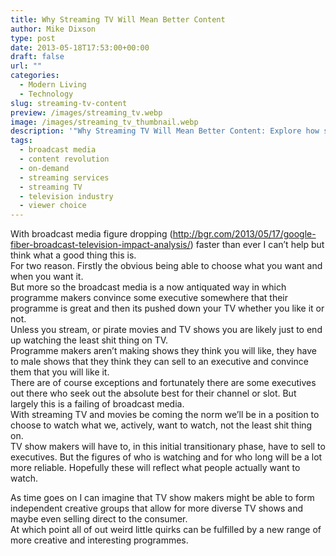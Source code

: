 ```yaml
---
title: Why Streaming TV Will Mean Better Content
author: Mike Dixson
type: post
date: 2013-05-18T17:53:00+00:00
draft: false
url: ""
categories:
  - Modern Living
  - Technology
slug: streaming-tv-content
preview: /images/streaming_tv.webp
image: /images/streaming_tv_thumbnail.webp
description: '"Why Streaming TV Will Mean Better Content: Explore how streaming is revolutionizing television, giving viewers the freedom to choose what and when they watch. Say goodbye to mediocre shows forced upon you."'
tags:
  - broadcast media
  - content revolution
  - on-demand
  - streaming services
  - streaming TV
  - television industry
  - viewer choice
---
```

With broadcast media figure dropping (<http://bgr.com/2013/05/17/google-fiber-broadcast-television-impact-analysis/>) faster than ever I can&#8217;t help but think what a good thing this is.  
For two reason. Firstly the obvious being able to choose what you want and when you want it.  
But more so the broadcast media is a now antiquated way in which programme makers convince some executive somewhere that their programme is great and then its pushed down your TV whether you like it or not.  
Unless you stream, or pirate movies and TV shows you are likely just to end up watching the least shit thing on TV.  
Programme makers aren&#8217;t making shows they think you will like, they have to male shows that they think they can sell to an executive and convince them that you will like it.  
There are of course exceptions and fortunately there are some executives out there who seek out the absolute best for their channel or slot. But largely this is a failing of broadcast media.  
With streaming TV and movies be coming the norm we&#8217;ll be in a position to choose to watch what we, actively, want to watch, not the least shit thing on.  
TV show makers will have to, in this initial transitionary phase, have to sell to executives. But the figures of who is watching and for who long will be a lot more reliable. Hopefully these will reflect what people actually want to watch. 

As time goes on I can imagine that TV show makers might be able to form independent creative groups that allow for more diverse TV shows and maybe even selling direct to the consumer.  
At which point all of out weird little quirks can be fulfilled by a new range of more creative and interesting programmes.
